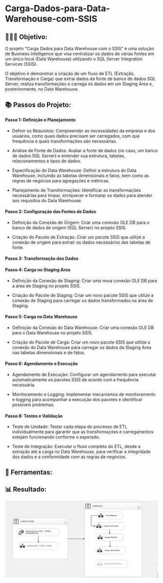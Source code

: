 # Carga-Dados-para-Data-Warehouse-com-SSIS

## 👩🏾‍💻 Objetivo:
O projeto "Carga Dados para Data Warehouse com o SSIS" é uma solução de Business Intelligence que visa centralizar os dados de várias fontes em um único local (Data Warehouse) utilizando o SQL Server Integration Services (SSIS).

O objetivo é demonstrar a criação de um fluxo de ETL (Extração, Transformação e Carga) que extrai dados da fonte de banco de dados SQL Server, realiza transformações e carrega os dados em um Staging Area e, posteriormente, no Data Warehouse.


## 📚 Passos do Projeto:

#### Passo 1: Definição e Planejamento

- Definir os Requisitos:
Compreender as necessidades da empresa e dos usuários, como quais dados precisam ser carregados, com que frequência e quais transformações são necessárias.

- Análise de Fonte de Dados: 
Avaliar a fonte de dados (no caso, um banco de dados SQL Server) e entender sua estrutura, tabelas, relacionamentos e tipos de dados.

- Especificação do Data Warehouse:
  Definir a estrutura do Data Warehouse, incluindo as tabelas dimensionais e fatos, bem como as regras de negócios para agregações e métricas.
  
- Planejamento de Transformações:
Identificar as transformações necessárias para limpar, enriquecer e formatar os dados para atender aos requisitos do Data Warehouse.

#### Passo 2: Configuração das Fontes de Dados
- Definição da Conexão de Origem: Criar uma conexão OLE DB para o banco de dados de origem (SQL Server) no projeto SSIS.

- Criação do Pacote de Extração: Criar um pacote SSIS que utilize a conexão de origem para extrair os dados necessários das tabelas de fonte.


#### Passo 3: Transformação dos Dados


#### Passo 4: Carga no Staging Area

- Definição da Conexão de Staging: Criar uma nova conexão OLE DB para a área de Staging no projeto SSIS.

- Criação do Pacote de Staging: Criar um novo pacote SSIS que utilize a conexão de Staging para carregar os dados transformados na área de Staging.

#### Passo 5: Carga no Data Warehouse

- Definição da Conexão do Data Warehouse: Criar uma conexão OLE DB para o Data Warehouse no projeto SSIS.

- Criação do Pacote de Carga: Criar um novo pacote SSIS que utilize a conexão do Data Warehouse para carregar os dados da Staging Area nas tabelas dimensionais e de fatos.

#### Passo 6: Agendamento e Execução

- Agendamento de Execução: Configurar um agendamento para executar automaticamente os pacotes SSIS de acordo com a frequência necessária.

- Monitoramento e Logging: Implementar mecanismos de monitoramento e logging para acompanhar a execução dos pacotes e identificar possíveis problemas.

#### Passo 8: Testes e Validação

- Teste de Unidade: Testar cada etapa do processo de ETL individualmente para garantir que as transformações e carregamentos estejam funcionando conforme o esperado.

- Teste de Integração: Executar o fluxo completo do ETL, desde a extração até a carga no Data Warehouse, para verificar a integridade dos dados e a conformidade com as regras de negócios.

## 🧰 Ferramentas:

## 📊 Resultado:
![ssis](https://github.com/DeboraSouza277/Carga-Dados-para-Data-Warehouse-com-SSIS/blob/main/SSIS_Package.PNG)








